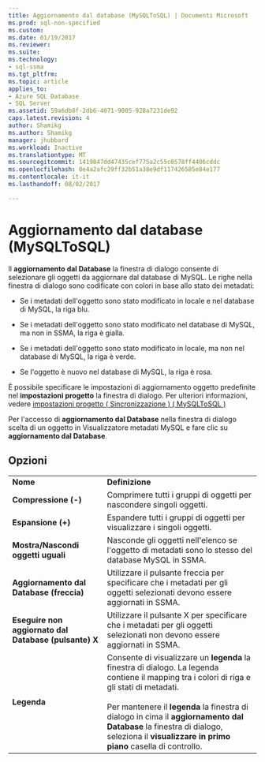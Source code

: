 ```yaml
---
title: Aggiornamento dal database (MySQLToSQL) | Documenti Microsoft
ms.prod: sql-non-specified
ms.custom: 
ms.date: 01/19/2017
ms.reviewer: 
ms.suite: 
ms.technology:
- sql-ssma
ms.tgt_pltfrm: 
ms.topic: article
applies_to:
- Azure SQL Database
- SQL Server
ms.assetid: 59a6db8f-2db6-4071-9005-928a7231de92
caps.latest.revision: 4
author: Shamikg
ms.author: Shamikg
manager: jhubbard
ms.workload: Inactive
ms.translationtype: MT
ms.sourcegitcommit: 1419847dd47435cef775a2c55c0578ff4406cddc
ms.openlocfilehash: 0e4a2afc29ff32b51a38e9df117426585e84e177
ms.contentlocale: it-it
ms.lasthandoff: 08/02/2017

---
```

# <a name="refresh-from-database-mysqltosql"></a>Aggiornamento dal database (MySQLToSQL)
Il **aggiornamento dal Database** la finestra di dialogo consente di selezionare gli oggetti da aggiornare dal database di MySQL. Le righe nella finestra di dialogo sono codificate con colori in base allo stato dei metadati:  
  
-   Se i metadati dell'oggetto sono stato modificato in locale e nel database di MySQL, la riga blu.  
  
-   Se i metadati dell'oggetto sono stato modificato nel database di MySQL, ma non in SSMA, la riga è gialla.  
  
-   Se i metadati dell'oggetto sono stato modificato in locale, ma non nel database di MySQL, la riga è verde.  
  
-   Se l'oggetto è nuovo nel database di MySQL, la riga è rosa.  
  
È possibile specificare le impostazioni di aggiornamento oggetto predefinite nel **impostazioni progetto** la finestra di dialogo. Per ulteriori informazioni, vedere [impostazioni progetto &#40; Sincronizzazione &#41; &#40; MySQLToSQL &#41;](../../ssma/mysql/project-settings-synchronization-mysqltosql.md)  
  
Per l'accesso di **aggiornamento dal Database** nella finestra di dialogo scelta di un oggetto in Visualizzatore metadati MySQL e fare clic su **aggiornamento dal Database**.  
  
## <a name="options"></a>Opzioni  
  
|||  
|-|-|  
|**Nome**|**Definizione**|  
|**Compressione (-)**|Comprimere tutti i gruppi di oggetti per nascondere singoli oggetti.|  
|**Espansione (+)**|Espandere tutti i gruppi di oggetti per visualizzare i singoli oggetti.|  
|**Mostra/Nascondi oggetti uguali**|Nasconde gli oggetti nell'elenco se l'oggetto di metadati sono lo stesso del database MySQL in SSMA.|  
|**Aggiornamento dal Database (freccia)**|Utilizzare il pulsante freccia per specificare che i metadati per gli oggetti selezionati devono essere aggiornati in SSMA.|  
|**Eseguire non aggiornato dal Database (pulsante) X**|Utilizzare il pulsante X per specificare che i metadati per gli oggetti selezionati non devono essere aggiornati in SSMA.|  
|**Legenda**|Consente di visualizzare un **legenda** la finestra di dialogo. La legenda contiene il mapping tra i colori di riga e gli stati di metadati.<br /><br />Per mantenere il **legenda** la finestra di dialogo in cima il **aggiornamento dal Database** la finestra di dialogo, seleziona il **visualizzare in primo piano** casella di controllo.|  
  

